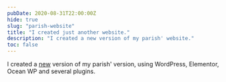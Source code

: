 ```yaml
---
pubDate: 2020-08-31T22:00:00Z
hide: true
slug: "parish-website"
title: "I created just another website."
description: "I created a new version of my parish' website."
toc: false
---
```


I created a [new](https://parrocchiamirandola.it) version of my parish' version, using WordPress, Elementor, Ocean WP and several plugins.

